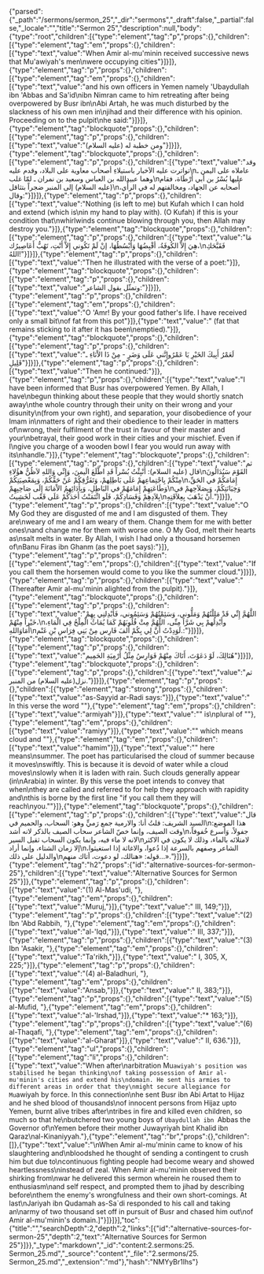 {"parsed":{"_path":"/sermons/sermon_25","_dir":"sermons","_draft":false,"_partial":false,"_locale":"","title":"Sermon 25","description":null,"body":{"type":"root","children":[{"type":"element","tag":"p","props":{},"children":[{"type":"element","tag":"em","props":{},"children":[{"type":"text","value":"When Amir al-mu'minin received successive news that Mu'awiyah's men\nwere occupying cities"}]}]},{"type":"element","tag":"p","props":{},"children":[{"type":"element","tag":"em","props":{},"children":[{"type":"text","value":"and his own officers in Yemen namely 'Ubaydullah ibn 'Abbas and Sa'id\nibn Nimran came to him retreating after being overpowered by Busr ibn\nAbi Artah, he was much disturbed by the slackness of his own men in\njihad and their difference with his opinion. Proceeding on to the pulpit\nhe said:"}]}]},{"type":"element","tag":"blockquote","props":{},"children":[{"type":"element","tag":"p","props":{},"children":[{"type":"text","value":"ومن خطبة له (عليه السلام)"}]}]},{"type":"element","tag":"blockquote","props":{},"children":[{"type":"element","tag":"p","props":{},"children":[{"type":"text","value":"وقد تواترت عليه الاَخبار باستيلاءِ أصحاب معاوية على البلاد، وقدم عليه\nعاملاه على اليمن ـ وهما عبيدالله بن العباس وسعيد بن نمران ـ لمّا غلب\nعليها بُسْرُ بن أبي أَرْطَاة، فقام (عليه السلام) إلى المنبر ضجراً بتثاقل\nأَصحابه عن الجهاد، ومخالفتهم له في الرأْي، وقال:"}]}]},{"type":"element","tag":"p","props":{},"children":[{"type":"text","value":"Nothing (is left to me) but Kufah which I can hold and extend (which is\nin my hand to play with). (O Kufah) if this is your condition that\nwhirlwinds continue blowing through you, then Allah may destroy you."}]},{"type":"element","tag":"blockquote","props":{},"children":[{"type":"element","tag":"p","props":{},"children":[{"type":"text","value":"مَا هِيَ إِلاَّ الكُوفَةُ، أقْبِضُهَا وَأَبْسُطُهَا، إنْ لَمْ تَكُوني إِلاَّ أَنْتِ، تَهُبُّ أَعَاصِيرُك،\nفَقَبَّحَكِ اللهُ!"}]}]},{"type":"element","tag":"p","props":{},"children":[{"type":"text","value":"Then he illustrated with the verse of a poet:"}]},{"type":"element","tag":"blockquote","props":{},"children":[{"type":"element","tag":"p","props":{},"children":[{"type":"text","value":"وتمثّل بقول الشاعر:"}]}]},{"type":"element","tag":"p","props":{},"children":[{"type":"element","tag":"em","props":{},"children":[{"type":"text","value":"O 'Amr! By your good father's life. I have received only a small bit\nof fat from this pot"}]},{"type":"text","value":" (fat that remains sticking to it after it has been\nemptied)."}]},{"type":"element","tag":"blockquote","props":{},"children":[{"type":"element","tag":"p","props":{},"children":[{"type":"text","value":"لَعَمْرُ أَبِيكَ الخَيْرِ يَا عَمْرُوإِنَّني عَلَى وَضَرٍ - مِنْ ذَا الاْنَاءِ ـ قَلِيلِ"}]}]},{"type":"element","tag":"p","props":{},"children":[{"type":"text","value":"Then he continued:"}]},{"type":"element","tag":"p","props":{},"children":[{"type":"text","value":"I have been informed that Busr has overpowered Yemen. By Allah, I have\nbegun thinking about these people that they would shortly snatch away\nthe whole country through their unity on their wrong and your disunity\n(from your own right), and separation, your disobedience of your Imam in\nmatters of right and their obedience to their leader in matters of\nwrong, their fulfilment of the trust in favour of their master and your\nbetrayal, their good work in their cities and your mischief. Even if I\ngive you charge of a wooden bowl I fear you would run away with its\nhandle."}]},{"type":"element","tag":"blockquote","props":{},"children":[{"type":"element","tag":"p","props":{},"children":[{"type":"text","value":"ثم قال (عليه السلام): أُنْبِئْتُ بُسْراً قَدِ اطَّلَعَ الَيمنَ، وَإِنِّي وَاللهِ لاَظُنُّ هؤُلاءِ\nالقَوْمَ سَيُدَالُونَ مِنْكُمْ بِاجْتِماعِهمْ عَلَى بَاطِلِهمْ، وَتَفَرُّقِكُمْ عَنْ حَقِّكُمْ، وَبِمَعْصِيَتِكُمْ\nإِمَامَكُمْ في الحَقِّ، وَطَاعَتِهِمْ إِمَامَهُمْ في البَاطِلِ، وَبِأَدَائِهِمُ الاْمَانَةَ إِلَى صَاحِبِهِمْ\nوَخِيَانَتِكُمْ، وَبِصَلاَحِهمْ في بِلاَدِهِمْ وَفَسَادِكُمْ، فَلَو ائْتَمَنْتُ أَحَدَكُمْ عَلَى قَعْب لَخَشِيتُ\nأَنْ يَذْهَبَ بِعِلاَقَتِهِ."}]}]},{"type":"element","tag":"p","props":{},"children":[{"type":"text","value":"O My God they are disgusted of me and I am disgusted of them. They are\nweary of me and I am weary of them. Change them for me with better ones\nand change me for them with worse one. O My God, melt their hearts as\nsalt melts in water. By Allah, I wish I had only a thousand horsemen of\nBanu Firas ibn Ghanm (as the poet says):"}]},{"type":"element","tag":"p","props":{},"children":[{"type":"element","tag":"em","props":{},"children":[{"type":"text","value":"If you call them the horsemen would come to you like the summer cloud."}]}]},{"type":"element","tag":"p","props":{},"children":[{"type":"text","value":"(Thereafter Amir al-mu'minin alighted from the pulpit)."}]},{"type":"element","tag":"blockquote","props":{},"children":[{"type":"element","tag":"p","props":{},"children":[{"type":"text","value":"اللَّهُمَّ إِنِّي قَدْ مَلِلْتُهُمْ وَمَلُّوني، وَسَئِمْتُهُمْ وَسَئِمُوني، فَأَبْدِلنِي بِهِمْ خَيْراً مِنْهُمْ،\nوأَبْدِلُهمْ بِي شَرَّاً مِنِّى، اللَّهُمَّ مِثْ قُلُوبَهُمْ كَمَا يُمَاثُ الْمِلْحُ فِي الْمَاءِ، أَمَاوَاللهِ\nلَوَدِدْتُ أَنَّ لِي بِكُمْ أَلفَ فَارِس مِنْ بَنِي فِرَاسِ بْنِ غَنْم.:"}]}]},{"type":"element","tag":"blockquote","props":{},"children":[{"type":"element","tag":"p","props":{},"children":[{"type":"text","value":"هُنَالِكَ، لَوْ دَعَوْتَ، أَتَاكَ مِنْهُمْ فَوَارِسُ مِثْلُ أَرْمِيَةِ الحَمِيم"}]}]},{"type":"element","tag":"blockquote","props":{},"children":[{"type":"element","tag":"p","props":{},"children":[{"type":"text","value":"ثم نزل(عليه السلام) من المنبر."}]}]},{"type":"element","tag":"p","props":{},"children":[{"type":"element","tag":"strong","props":{},"children":[{"type":"text","value":"as-Sayyid ar-Radi says:"}]},{"type":"text","value":" In this verse the word \""},{"type":"element","tag":"em","props":{},"children":[{"type":"text","value":"armiyah"}]},{"type":"text","value":"\" is\nplural of \""},{"type":"element","tag":"em","props":{},"children":[{"type":"text","value":"ramiyy"}]},{"type":"text","value":"\" which means cloud and \""},{"type":"element","tag":"em","props":{},"children":[{"type":"text","value":"hamim"}]},{"type":"text","value":"\" here means\nsummer. The poet has particularised the cloud of summer because it moves\nswiftly. This is because it is devoid of water while a cloud moves\nslowly when it is laden with rain. Such clouds generally appear (in\nArabia) in winter. By this verse the poet intends to convey that when\nthey are called and referred to for help they approach with rapidity and\nthis is borne by the first line \"if you call them they will reach\nyou.\""}]},{"type":"element","tag":"blockquote","props":{},"children":[{"type":"element","tag":"p","props":{},"children":[{"type":"text","value":"قال السيد الشريف: قلتُ أنا: والارمية جمع رَميٍّ وهو: السحاب، والحميم في\nهذا الموضع: وقت الصيف، وإنما خصّ الشاعر سحاب الصيف بالذكر لانه أشد\nجفولاً، وَأسرع خُفوفاً، لانه لا ماء فيه، وإنما يكون السحاب ثقيل السير\nلامتلائه بالماء، وذلك لا يكون في الاكثر إلا زمان الشتاء، وإنما أراد\nالشاعر وصفهم بالسرعة إذا دُعوا، والاغاثة إذا استغيثوا، والدليل على ذلك\nقوله: «هنالك، لو دعوت، أتاك منهم...»."}]}]},{"type":"element","tag":"h2","props":{"id":"alternative-sources-for-sermon-25"},"children":[{"type":"text","value":"Alternative Sources for Sermon 25"}]},{"type":"element","tag":"p","props":{},"children":[{"type":"text","value":"(1) Al-Mas'udi, "},{"type":"element","tag":"em","props":{},"children":[{"type":"text","value":"Muruj,"}]},{"type":"text","value":" III, 149;"}]},{"type":"element","tag":"p","props":{},"children":[{"type":"text","value":"(2) Ibn 'Abd Rabbih, "},{"type":"element","tag":"em","props":{},"children":[{"type":"text","value":"al-'Iqd,"}]},{"type":"text","value":" III, 337;"}]},{"type":"element","tag":"p","props":{},"children":[{"type":"text","value":"(3) Ibn 'Asakir, "},{"type":"element","tag":"em","props":{},"children":[{"type":"text","value":"Ta'rikh,"}]},{"type":"text","value":" I, 305, X, 225;"}]},{"type":"element","tag":"p","props":{},"children":[{"type":"text","value":"(4) al-Baladhuri, "},{"type":"element","tag":"em","props":{},"children":[{"type":"text","value":"Ansab,"}]},{"type":"text","value":" II, 383;"}]},{"type":"element","tag":"p","props":{},"children":[{"type":"text","value":"(5) al-Mufid, "},{"type":"element","tag":"em","props":{},"children":[{"type":"text","value":"al-'Irshad,"}]},{"type":"text","value":"* 163;"}]},{"type":"element","tag":"p","props":{},"children":[{"type":"text","value":"(6) al-Thaqafi, "},{"type":"element","tag":"em","props":{},"children":[{"type":"text","value":"al-Gharat"}]},{"type":"text","value":" II, 636."}]},{"type":"element","tag":"ul","props":{},"children":[{"type":"element","tag":"li","props":{},"children":[{"type":"text","value":"When after\narbitration Mu`awiyah's position was stabilised he began thinking\nof taking possession of Amir al-mu'minin's cities and extend his\ndomain. He sent his armies to different areas in order that they\nmight secure allegiance for Mu`awiyah by force. In this connection\nhe sent Busr ibn Abi Artat to Hijaz and he shed blood of thousands\nof innocent persons from Hijaz upto Yemen, burnt alive tribes after\ntribes in fire and killed even children, so much so that he\nbutchered two young boys of `Ubaydullah ibn `Abbas the Governor of\nYemen before their mother Juwayriyah bint Khalid ibn Qaraz\nal-Kinaniyyah."},{"type":"element","tag":"br","props":{},"children":[]},{"type":"text","value":"\nWhen Amir al-mu'minin came to know of his slaughtering and\nbloodshed he thought of sending a contingent to crush him but due to\ncontinuous fighting people had become weary and showed heartlessness\ninstead of zeal. When Amir al-mu'minin observed their shirking from\nwar he delivered this sermon wherein he roused them to enthusiasm\nand self respect, and prompted them to jihad by describing before\nthem the enemy's wrongfulness and their own short-comings. At last\nJariyah ibn Qudamah as-Sa`di responded to his call and taking an\narmy of two thousand set off in pursuit of Busr and chased him out\nof Amir al-mu'minin's domain.]"}]}]}],"toc":{"title":"","searchDepth":2,"depth":2,"links":[{"id":"alternative-sources-for-sermon-25","depth":2,"text":"Alternative Sources for Sermon 25"}]}},"_type":"markdown","_id":"content:2.sermons:25. Sermon_25.md","_source":"content","_file":"2.sermons/25. Sermon_25.md","_extension":"md"},"hash":"NMYyBr1lhs"}